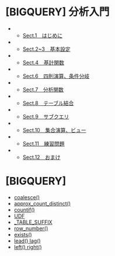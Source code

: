 # [BIGQUERY] 分析入門
- - [Sect.1　はじめに](google_bigquery)
- - [Sect.2~3　基本設定](google_bigquery_2_3)
- - [Sect.4　基計関数](google_bigquery_5)
- - [Sect.6　四則演算、条件分岐](google_bigquery_6)
- - [Sect.7　分析関数](google_bigquery_7)
- - [Sect.8　テーブル結合](google_bigquery_8)
- - [Sect.9　サブクエリ](google_bigquery_9)
- - [Sect.10　集合演算、ビュー](google_bigquery_10)
- - [Sect.11　練習問題](google_bigquery_11)
- - [Sect.12　おまけ](google_bigquery_12)

# [BIGQUERY]
- [coalesce()](sql_coalesce)
- [approx_count_distinct()](sql_approx_count_distinct)
- [countif()](sql_countif)
- [UDF](sql_udf)
- [_TABLE_SUFFIX](sql_table_suffix)
- [row_number()](sql_row_number)
- [exists()](sql_exists)
- [lead() lag()](sql_lead)
- [left() right()](sql_left_right)


